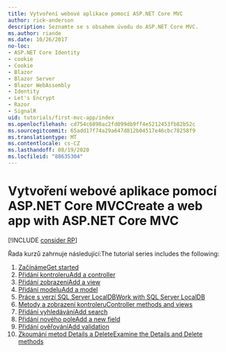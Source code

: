 ```yaml
---
title: Vytvoření webové aplikace pomocí ASP.NET Core MVC
author: rick-anderson
description: Seznamte se s obsahem úvodu do ASP.NET Core MVC.
ms.author: riande
ms.date: 10/26/2017
no-loc:
- ASP.NET Core Identity
- cookie
- Cookie
- Blazor
- Blazor Server
- Blazor WebAssembly
- Identity
- Let's Encrypt
- Razor
- SignalR
uid: tutorials/first-mvc-app/index
ms.openlocfilehash: cd754c6898ac2fd099db9ff4e5212453fb82b52c
ms.sourcegitcommit: 65add17f74a29a647d812b04517e46cbc78258f9
ms.translationtype: MT
ms.contentlocale: cs-CZ
ms.lasthandoff: 08/19/2020
ms.locfileid: "88635304"
---
```

# <a name="create-a-web-app-with-aspnet-core-mvc"></a><span data-ttu-id="e2d63-103">Vytvoření webové aplikace pomocí ASP.NET Core MVC</span><span class="sxs-lookup"><span data-stu-id="e2d63-103">Create a web app with ASP.NET Core MVC</span></span>

[!INCLUDE [consider RP](~/includes/razor.md)]

<span data-ttu-id="e2d63-104">Řada kurzů zahrnuje následující:</span><span class="sxs-lookup"><span data-stu-id="e2d63-104">The tutorial series includes the following:</span></span>

1. [<span data-ttu-id="e2d63-105">Začínáme</span><span class="sxs-lookup"><span data-stu-id="e2d63-105">Get started</span></span>](start-mvc.md)
1. [<span data-ttu-id="e2d63-106">Přidání kontroleru</span><span class="sxs-lookup"><span data-stu-id="e2d63-106">Add a controller</span></span>](adding-controller.md)
1. [<span data-ttu-id="e2d63-107">Přidání zobrazení</span><span class="sxs-lookup"><span data-stu-id="e2d63-107">Add a view</span></span>](adding-view.md)
1. [<span data-ttu-id="e2d63-108">Přidání modelu</span><span class="sxs-lookup"><span data-stu-id="e2d63-108">Add a model</span></span>](adding-model.md)
1. [<span data-ttu-id="e2d63-109">Práce s verzí SQL Server LocalDB</span><span class="sxs-lookup"><span data-stu-id="e2d63-109">Work with SQL Server LocalDB</span></span>](working-with-sql.md)
1. [<span data-ttu-id="e2d63-110">Metody a zobrazení kontroleru</span><span class="sxs-lookup"><span data-stu-id="e2d63-110">Controller methods and views</span></span>](controller-methods-views.md)
1. [<span data-ttu-id="e2d63-111">Přidání vyhledávání</span><span class="sxs-lookup"><span data-stu-id="e2d63-111">Add search</span></span>](search.md)
1. [<span data-ttu-id="e2d63-112">Přidání nového pole</span><span class="sxs-lookup"><span data-stu-id="e2d63-112">Add a new field</span></span>](new-field.md)
1. [<span data-ttu-id="e2d63-113">Přidání ověřování</span><span class="sxs-lookup"><span data-stu-id="e2d63-113">Add validation</span></span>](validation.md)
1. [<span data-ttu-id="e2d63-114">Zkoumání metod Details a Delete</span><span class="sxs-lookup"><span data-stu-id="e2d63-114">Examine the Details and Delete methods</span></span>](details.md)
